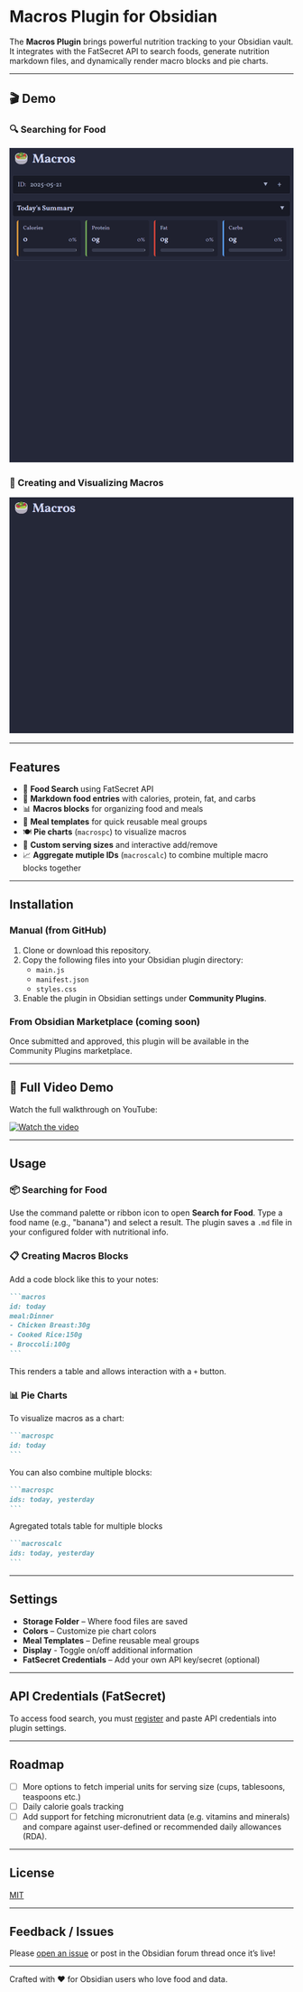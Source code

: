 # Macros Plugin for Obsidian

The **Macros Plugin** brings powerful nutrition tracking to your Obsidian vault. It integrates with the FatSecret API to search foods, generate nutrition markdown files, and dynamically render macro blocks and pie charts.

---

## 🎬 Demo

### 🔍 Searching for Food

![Search GIF](images/V2/Live-Search.gif)

### 🍎 Creating and Visualizing Macros

![Macros GIF](images/V2/Macros-Table.gif)

---

## Features

- 🥑 **Food Search** using FatSecret API
- 📝 **Markdown food entries** with calories, protein, fat, and carbs
- 📊 **Macros blocks** for organizing food and meals
- 🥗 **Meal templates** for quick reusable meal groups
- 🍽️ **Pie charts** (`macrospc`) to visualize macros
- 📐 **Custom serving sizes** and interactive add/remove
- 📈 **Aggregate mutiple IDs** (`macroscalc`) to combine multiple macro blocks together

---

## Installation

### Manual (from GitHub)

1. Clone or download this repository.
2. Copy the following files into your Obsidian plugin directory:
   - `main.js`
   - `manifest.json`
   - `styles.css`
3. Enable the plugin in Obsidian settings under **Community Plugins**.

### From Obsidian Marketplace (coming soon)

Once submitted and approved, this plugin will be available in the Community Plugins marketplace.

---

## 🎥 Full Video Demo

Watch the full walkthrough on YouTube:

[![Watch the video](https://img.youtube.com/vi/0cOk846lRuc/hqdefault.jpg)](https://youtu.be/0cOk846lRuc)

---

## Usage

### 📦 Searching for Food
Use the command palette or ribbon icon to open **Search for Food**.
Type a food name (e.g., "banana") and select a result.
The plugin saves a `.md` file in your configured folder with nutritional info.

### 📋 Creating Macros Blocks
Add a code block like this to your notes:

````markdown
```macros
id: today
meal:Dinner
- Chicken Breast:30g
- Cooked Rice:150g
- Broccoli:100g
```
````

This renders a table and allows interaction with a `+` button.

### 📊 Pie Charts
To visualize macros as a chart:

````markdown
```macrospc
id: today
```
````

You can also combine multiple blocks:

````markdown
```macrospc
ids: today, yesterday
```
````
Agregated totals table for multiple blocks

````markdown
```macroscalc
ids: today, yesterday
```
````

---

## Settings

- **Storage Folder** – Where food files are saved
- **Colors** – Customize pie chart colors
- **Meal Templates** – Define reusable meal groups
- **Display** - Toggle on/off additional information
- **FatSecret Credentials** – Add your own API key/secret (optional)

---

## API Credentials (FatSecret)

To access food search, you must [register](https://platform.fatsecret.com/platform-api) and paste API credentials into plugin settings.

---

## Roadmap

- [ ] More options to fetch imperial units for serving size (cups, tablesoons, teaspoons etc.)
- [ ] Daily calorie goals tracking
- [ ] Add support for fetching micronutrient data (e.g. vitamins and minerals) and compare against user-defined or recommended daily allowances (RDA).

---

## License
[MIT](LICENSE)

---

## Feedback / Issues

Please [open an issue](https://github.com/JamesCliffordSpratt/obsidian-macros-plugin/issues) or post in the Obsidian forum thread once it’s live!

---

Crafted with ❤️ for Obsidian users who love food and data.


